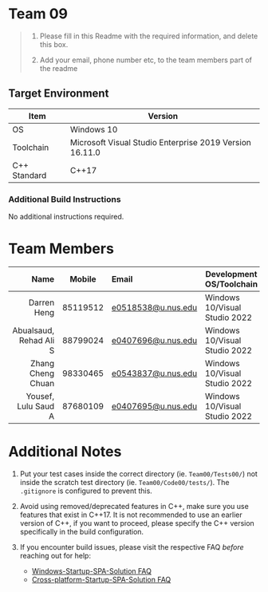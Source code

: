 # Team 09

> 1. Please fill in this Readme with the required information, and delete this box.
> 
> 1. Add your email, phone number etc, to the team members part of the readme

## Target Environment

Item | Version
-|-
OS | Windows 10
Toolchain | Microsoft Visual Studio Enterprise 2019 Version 16.11.0
C++ Standard | C++17

### Additional Build Instructions

No additional instructions required.

# Team Members

Name | Mobile | Email | Development OS/Toolchain
-:|:-:|:-|-|
Darren Heng | 85119512 | e0518538@u.nus.edu | Windows 10/Visual Studio 2022
Abualsaud, Rehad Ali S | 88799024 | e0407696@u.nus.edu | Windows 10/Visual Studio 2022
Zhang Cheng Chuan | 98330465 | e0543837@u.nus.edu | Windows 10/Visual Studio 2022
Yousef, Lulu Saud A | 87680109 | e0407695@u.nus.edu | Windows 10/Visual Studio 2022

# Additional Notes
1. Put your test cases inside the correct directory (ie. `Team00/Tests00/`) not inside the scratch test directory (ie. `Team00/Code00/tests/`). The `.gitignore` is configured to prevent this.

1. Avoid using removed/deprecated features in C++, make sure you use features that exist in C++17. It is not recommended to use an earlier version of C++, if you want to proceed, please specify the C++ version specifically in the build configuration.

1. If you encounter build issues, please visit the respective FAQ *before* reaching out for help:
     - [Windows-Startup-SPA-Solution FAQ](https://github.com/nus-cs3203/project-wiki/wiki/Windows-Startup-SPA-Solution#faq)
     - [Cross-platform-Startup-SPA-Solution FAQ](https://github.com/nus-cs3203/project-wiki/wiki/Cross-platform-Startup-SPA-Solution#faq)
